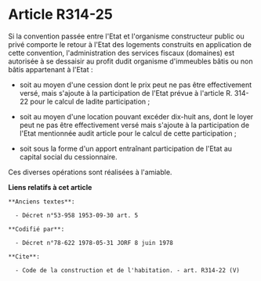 # Article R314-25

Si la convention passée entre l'Etat et l'organisme constructeur public ou privé comporte le retour à l'Etat des logements
construits en application de cette convention, l'administration des services fiscaux (domaines) est autorisée à se dessaisir
au profit dudit organisme d'immeubles bâtis ou non bâtis appartenant à l'Etat :

- soit au moyen d'une cession dont le prix peut ne pas être effectivement versé, mais s'ajoute à la participation de l'Etat
prévue à l'article R. 314-22 pour le calcul de ladite participation ;

- soit au moyen d'une location pouvant excéder dix-huit ans, dont le loyer peut ne pas être effectivement versé mais s'ajoute
à la participation de l'Etat mentionnée audit article pour le calcul de cette participation ;

- soit sous la forme d'un apport entraînant participation de l'Etat au capital social du cessionnaire.

Ces diverses opérations sont réalisées à l'amiable.

**Liens relatifs à cet article**

	**Anciens textes**:

	  - Décret n°53-958 1953-09-30 art. 5

	**Codifié par**:

	  - Décret n°78-622 1978-05-31 JORF 8 juin 1978

	**Cite**:

	  - Code de la construction et de l'habitation. - art. R314-22 (V)
